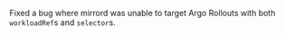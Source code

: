 Fixed a bug where mirrord was unable to target Argo Rollouts with both `workloadRef`s and `selector`s.

